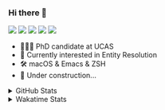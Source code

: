 ### Hi there 👋

[![](https://img.shields.io/badge/-Email-325180?logo=maildotru&logoColor=white&style=flat-square)](mailto:wang@tianshu.me)
[![](https://img.shields.io/badge/-GitHub-black?logo=GitHub&style=flat-square)](https://github.com/tshu-w)
[![](https://img.shields.io/badge/-Telegram-26a5e4?labelColor=fafafa&logo=telegram&style=flat-square)](https://t.me/tshu_w) 
[![](https://img.shields.io/badge/-Twitter-1da1f2?logo=Twitter&logoColor=white&style=flat-square)](https://twitter.com/tshu_w)
[![](https://komarev.com/ghpvc/?username=tshu-w&color=blueviolet&style=flat-square)]()



- 🧑🏻‍🎓 PhD candidate at UCAS
- 🔭 Currently interested in Entity Resolution
- 🛠 macOS & Emacs & ZSH
- 🚧 Under construction...

<details>

<summary>GitHub Stats</summary>

![Tianshu's GitHub stats](https://github-readme-stats.vercel.app/api?username=tshu-w&show_icons=true&theme=buefy&count_private=true)
  
</details>


<details>
  <summary>Wakatime Stats</summary>

  Currently, files accessed by tramp cannot be tracked by wakatime, see https://github.com/wakatime/wakatime-mode/issues/27
  <br>
  
<!--START_SECTION:waka-->
**I'm an Early 🐤** 

```text
🌞 Morning    20 commits     ██░░░░░░░░░░░░░░░░░░░░░░░   7.69% 
🌆 Daytime    150 commits    ██████████████░░░░░░░░░░░   57.69% 
🌃 Evening    84 commits     ████████░░░░░░░░░░░░░░░░░   32.31% 
🌙 Night      6 commits      ░░░░░░░░░░░░░░░░░░░░░░░░░   2.31%

```
📅 **I'm Most Productive on Saturday** 

```text
Monday       46 commits     ████░░░░░░░░░░░░░░░░░░░░░   17.69% 
Tuesday      53 commits     █████░░░░░░░░░░░░░░░░░░░░   20.38% 
Wednesday    24 commits     ██░░░░░░░░░░░░░░░░░░░░░░░   9.23% 
Thursday     16 commits     █░░░░░░░░░░░░░░░░░░░░░░░░   6.15% 
Friday       26 commits     ██░░░░░░░░░░░░░░░░░░░░░░░   10.0% 
Saturday     76 commits     ███████░░░░░░░░░░░░░░░░░░   29.23% 
Sunday       19 commits     █░░░░░░░░░░░░░░░░░░░░░░░░   7.31%

```


📊 **This Week I Spent My Time On** 

```text
💬 Programming Languages: 
Emacs Lisp               21 hrs 15 mins      ███████████████░░░░░░░░░░   62.96% 
sh                       8 hrs 48 mins       ██████░░░░░░░░░░░░░░░░░░░   26.08% 
Org                      2 hrs 55 mins       ██░░░░░░░░░░░░░░░░░░░░░░░   8.67% 
Other                    13 mins             ░░░░░░░░░░░░░░░░░░░░░░░░░   0.67% 
Bash                     13 mins             ░░░░░░░░░░░░░░░░░░░░░░░░░   0.67%

🔥 Editors: 
Emacs                    24 hrs 57 mins      ██████████████████░░░░░░░   73.92% 
Zsh                      8 hrs 48 mins       ██████░░░░░░░░░░░░░░░░░░░   26.08%

🐱‍💻 Projects: 
emacs                    22 hrs 2 mins       ████████████████░░░░░░░░░   65.25% 
Terminal                 4 hrs 28 mins       ███░░░░░░░░░░░░░░░░░░░░░░   13.26% 
Unknown Project          2 hrs 59 mins       ██░░░░░░░░░░░░░░░░░░░░░░░   8.88% 
emacs-reformatter        1 hr 43 mins        █░░░░░░░░░░░░░░░░░░░░░░░░   5.11% 
universal_ie             1 hr 1 min          ░░░░░░░░░░░░░░░░░░░░░░░░░   3.01%

💻 Operating System: 
Mac                      32 hrs 31 mins      ████████████████████████░   96.3% 
Linux                    1 hr 15 mins        █░░░░░░░░░░░░░░░░░░░░░░░░   3.7%

```

**I Mostly Code in Python** 

```text
Python                   6 repos             ████████░░░░░░░░░░░░░░░░░   31.58% 
JavaScript               3 repos             ████░░░░░░░░░░░░░░░░░░░░░   15.79% 
HTML                     2 repos             ██░░░░░░░░░░░░░░░░░░░░░░░   10.53% 
Emacs Lisp               2 repos             ██░░░░░░░░░░░░░░░░░░░░░░░   10.53% 
TeX                      2 repos             ██░░░░░░░░░░░░░░░░░░░░░░░   10.53%

```



 Last Updated on 30/10/2021
<!--END_SECTION:waka-->
</details>
